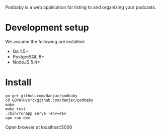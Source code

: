 Podbaby is a web application for listing to and organizing your podcasts.

Development setup
=================

We assume the following are installed:

- Go 1.5+
- PostgreSQL 8+
- NodeJS 5.4+

Install
=======

```
go get github.com/danjac/podbaby
cd GOPATH/src/github.com/danjac/podbaby
make
make test
./bin/runapp serve -env=dev 
npm run dev
```

Open browser at localhost:5000


